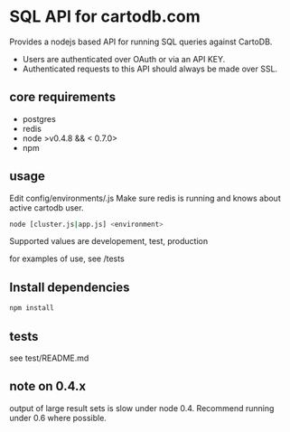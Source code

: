 SQL API for cartodb.com
========================

Provides a nodejs based API for running SQL queries against CartoDB.

* Users are authenticated over OAuth or via an API KEY.
* Authenticated requests to this API should always be made over SSL.


core requirements
-------------
* postgres
* redis
* node >v0.4.8 && < 0.7.0>
* npm

usage
-----

Edit config/environments/<environment>.js
Make sure redis is running and knows about active cartodb user.

``` bash
node [cluster.js|app.js] <environment>
```

Supported <environment> values are developement, test, production

for examples of use, see /tests


Install dependencies
---------------------

```bash
npm install
```


tests
------
see test/README.md


note on 0.4.x
--------------
output of large result sets is slow under node 0.4. Recommend running under 0.6 where possible.